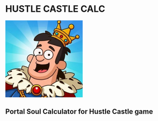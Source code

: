 # HUSTLE CASTLE CALC
![alt text](src/assets/images/logo.jpg)
## Portal Soul Calculator for Hustle Castle game